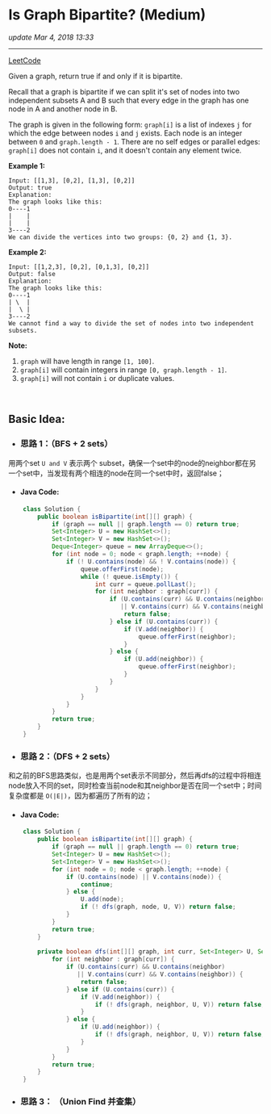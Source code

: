 # Is Graph Bipartite? (Medium)
_update Mar 4, 2018  13:33_

---
[LeetCode](https://leetcode.com/problems/is-graph-bipartite/description/)

Given a graph, return true if and only if it is bipartite.

Recall that a graph is bipartite if we can split it's set of nodes into two independent subsets A and B such that every edge in the graph has one node in A and another node in B.

The graph is given in the following form: `graph[i]` is a list of indexes `j` for which the edge between nodes `i` and `j` exists.  Each node is an integer between `0` and `graph.length - 1`.  There are no self edges or parallel edges: `graph[i]` does not contain `i`, and it doesn't contain any element twice.

**Example 1:**

    Input: [[1,3], [0,2], [1,3], [0,2]]
    Output: true
    Explanation: 
    The graph looks like this:
    0----1
    |    |
    |    |
    3----2
    We can divide the vertices into two groups: {0, 2} and {1, 3}.

**Example 2:**

    Input: [[1,2,3], [0,2], [0,1,3], [0,2]]
    Output: false
    Explanation: 
    The graph looks like this:
    0----1
    | \  |
    |  \ |
    3----2
    We cannot find a way to divide the set of nodes into two independent subsets.
 

**Note:**

1. `graph` will have length in range `[1, 100]`.
2. `graph[i]` will contain integers in range `[0, graph.length - 1]`.
3. `graph[i]` will not contain `i` or duplicate values.

<br>

## Basic Idea:
* ### 思路 1：（BFS + 2 sets）
用两个set `U and V` 表示两个 subset，确保一个set中的node的neighbor都在另一个set中，当发现有两个相连的node在同一个set中时，返回false；
  * #### Java Code:
```java
    class Solution {
        public boolean isBipartite(int[][] graph) {
            if (graph == null || graph.length == 0) return true;
            Set<Integer> U = new HashSet<>();
            Set<Integer> V = new HashSet<>();
            Deque<Integer> queue = new ArrayDeque<>();
            for (int node = 0; node < graph.length; ++node) {
                if (! U.contains(node) && ! V.contains(node)) {
                    queue.offerFirst(node);
                    while (! queue.isEmpty()) {
                        int curr = queue.pollLast();
                        for (int neighbor : graph[curr]) {
                            if (U.contains(curr) && U.contains(neighbor)
                               || V.contains(curr) && V.contains(neighbor)) {
                                return false;
                            } else if (U.contains(curr)) {
                                if (V.add(neighbor)) {
                                    queue.offerFirst(neighbor);
                                }
                            } else {
                                if (U.add(neighbor)) {
                                    queue.offerFirst(neighbor);
                                }
                            }
                        }
                    }
                }
            }
            return true;
        }
    }
```

* ### 思路 2：（DFS + 2 sets）
和之前的BFS思路类似，也是用两个set表示不同部分，然后再dfs的过程中将相连node放入不同的set，同时检查当前node和其neighbor是否在同一个set中；时间复杂度都是 `O(|E|)`，因为都遍历了所有的边；
  * #### Java Code:
```java
    class Solution {
        public boolean isBipartite(int[][] graph) {
            if (graph == null || graph.length == 0) return true;
            Set<Integer> U = new HashSet<>();
            Set<Integer> V = new HashSet<>();
            for (int node = 0; node < graph.length; ++node) {
                if (U.contains(node) || V.contains(node)) {
                    continue;
                } else {
                    U.add(node);
                    if (! dfs(graph, node, U, V)) return false;
                }
            }
            return true;
        }
    
        private boolean dfs(int[][] graph, int curr, Set<Integer> U, Set<Integer> V) {
            for (int neighbor : graph[curr]) {
                if (U.contains(curr) && U.contains(neighbor) 
                   || V.contains(curr) && V.contains(neighbor)) {
                    return false;
                } else if (U.contains(curr)) {
                    if (V.add(neighbor)) {
                        if (! dfs(graph, neighbor, U, V)) return false;
                    }
                } else {
                    if (U.add(neighbor)) {
                        if (! dfs(graph, neighbor, U, V)) return false;
                    }
                }
            }
            return true;
        }
    }
```

* ### 思路 3： （Union Find 并查集）





























